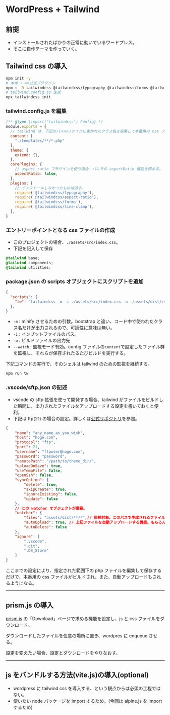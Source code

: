 # WordPress + Tailwind

## 前提

- インストールされたばかりの正常に動いているワードプレス。
- そこに自作テーマを作っていく。

## Tailwind css の導入

```bash
npm init -y
# 本体 + 4×公式プラグイン
npm i -D tailwindcss @tailwindcss/typography @tailwindcss/forms @tailwindcss/aspect-ratio @tailwindcss/line-clamp
# tailwind.config.js 生成
npx tailwindcss init
```

### tailwind.config.js を編集

```javascript
/** @type {import('tailwindcss').Config} */
module.exports = {
  // tailwind は、下記のパスのファイルに書かれたクラス名を収集して本番用の css ファイルをビルドする。
  content: [
    "./templates/**/*.php"
  ],
  theme: {
    extend: {},
  },
  corePlugins: {
    // aspect-ratio プラグインを使う場合、バニラの aspectRatio 機能を停める。
    aspectRatio: false,
  },
  plugins: [
    // インストールしなかったものは消す。
    require('@tailwindcss/typography'),
    require('@tailwindcss/aspect-ratio'),
    require('@tailwindcss/forms'),
    require('@tailwindcss/line-clamp'),
  ],
}
```

### エントリーポイントとなる css ファイルの作成

- このプロジェクトの場合、`./assets/src/index.css`。
- 下記を記入して保存

```css
@tailwind base;
@tailwind components;
@tailwind utilities;
```

### package.json の scripts オブジェクトにスクリプトを追加

```json
{
  "scripts": {
    "tw": "tailwindcss -m -i ./assets/src/index.css -o ./assets/dist/css/tailwind.css --watch",
  },
}
```

- `-m` : minify させるための引数。bootstrap と違い、コード中で使われたクラス名だけが出力されるので、可読性に意味は無い。
- `-i` : インプットファイルのパス。
- `-o` : ビルドファイルの出力先
- `--watch` : 監視モード有効。config ファイルの`content`で設定したファイル群を監視し、それらが保存されたるたびビルドを実行する。

下記コマンドの実行で、そのシェルは tailwind のための監視を継続する。

```bash
npm run tw
```

### .vscode/sftp.json の記述

- vscode の sftp 拡張を使って開発する場合、tailwind がファイルをビルドした瞬間に、出力されたファイルをアップロードする設定を書いておくと便利。
- 下記は ftp(21) の場合の設定。詳しくは[公式リポジトリ](https://github.com/Natizyskunk/vscode-sftp)を参照。

```json
{
    "name": "any_name_as_you_wish",
    "host": "hoge.com",
    "protocol": "ftp",
    "port": 21,
    "username": "ftpuser@hoge.com",
    "password": "password",
    "remotePath": "/path/to/theme_dir/",
    "uploadOnSave": true,
    "useTempFile": false,
    "openSsh": false,
    "syncOption": {
        "delete": true,
        "skipCreate": true,
        "ignoreExisting": false,
        "update": false
    },
    // この watcher オブジェクトが重要。
    "watcher": {
        "files": "assets/dist/**/*",// 監視対象。このパスで生成されるファイルが対象となる。
        "autoUpload": true, // 上記ファイルを自動アップロードする機能。もちろん true
        "autoDelete": false
    },
    "ignore": [
        ".vscode",
        ".git",
        ".DS_Store"
    ]
}

```

ここまでの設定により、指定された範囲下の php ファイルを編集して保存するだけで、本番用の css ファイルがビルドされ、また、自動アップロードもされるようになる。

---

## prism.js の導入

[prism.js](https://prismjs.com/) の「Download」ページで求める機能を設定し、js と css ファイルをダウンロード。

ダウンロードしたファイルを任意の場所に置き、wordpres に enqueue させる。

設定を変えたい場合、設定とダウンロードをやりなおす。

---

## js をバンドルする方法(vite.js)の導入(optional)

- wordpress に tailwind css を導入する、という観点からは必須の工程ではない。
- 使いたい node パッケージを import するため。(今回は alpine.js を import するため)

